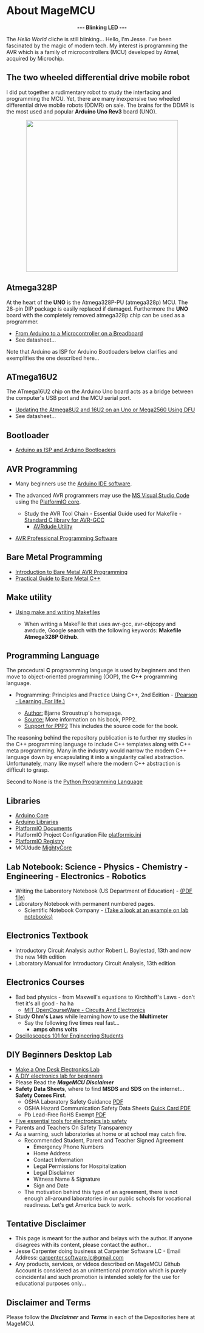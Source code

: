 # About MageMCU

<p align="center">
	<strong>--- Blinking LED ---</strong>
</p>

The *Hello World* cliche is still blinking... Hello, I'm Jesse. I've been fascinated by the magic of modern tech. My interest is programming the AVR which is a family of microcontrollers (MCU) developed by Atmel, acquired by Microchip.

## The two wheeled differential drive mobile robot

I did put together a rudimentary robot to study the interfacing and programming the MCU. Yet, there are many inexpensive two wheeled differential drive mobile robots (DDMR) on sale. The brains for the DDMR is the most used and popular **Arduino Uno Rev3** board (UNO). 

<p align="center">
	<img src="https://user-images.githubusercontent.com/87388066/192183593-076dc5a1-4fb2-4893-b88e-f223ffb8636a.jpg" width="400" />
</p>

## Atmega328P

At the heart of the **UNO** is the Atmega328P-PU (atmega328p) MCU. The 28-pin DIP package is easily replaced if damaged. Furthermore the **UNO** board with the completely removed atmega328p chip can be used as a programmer.

- [From Arduino to a Microcontroller on a Breadboard](https://docs.arduino.cc/built-in-examples/arduino-isp/ArduinoToBreadboard/)
- See datasheet...

Note that Arduino as ISP for Arduino Bootloaders below clarifies and exemplifies the one described here...

## ATmega16U2 

The ATmega16U2 chip on the Arduino Uno board acts as a bridge between the computer's USB port and the MCU serial port. 

- [Updating the Atmega8U2 and 16U2 on an Uno or Mega2560 Using DFU](https://docs.arduino.cc/retired/hacking/software/DFUProgramming8U2/)
- See datasheet...

## Bootloader

- [Arduino as ISP and Arduino Bootloaders](https://docs.arduino.cc/built-in-examples/arduino-isp/ArduinoISP/)


## AVR Programming

- Many beginners use the [Arduino IDE software](https://www.arduino.cc/en/software). 
- The advanced AVR programmers may use the [MS Visual Studio Code](https://code.visualstudio.com/) using the [PlatformIO core](https://platformio.org/). 
	- Study the AVR Tool Chain - Essential Guide used for Makefile - [Standard C library for AVR-GCC](https://www.nongnu.org/avr-libc/user-manual/overview.html)
		- [AVRdude Utility](https://github.com/avrdudes/avrdude)

- [AVR Professional Programming Software](https://www.microchip.com/en-us/tools-resources/develop/microchip-studio)

## Bare Metal Programming

- [Introduction to Bare Metal AVR Programming](https://www.youtube.com/watch?v=meGMw8K0NGk)
- [Practical Guide to Bare Metal C++](https://arobenko.github.io/bare_metal_cpp/)

## Make utility

- [Using make and writing Makefiles](https://www.gnu.org/software/make/manual/make.html)
  
	- When writing a MakeFile that uses avr-gcc, avr-objcopy and avrdude, Google search with the following keywords: **Makefile Atmega328P Github**.

## Programming Language

The procedural **C** prograomming language is used by beginners and then move to object-oriented programming (OOP), the **C++** programming language. 

- Programming: Principles and Practice Using C++, 2nd Edition - [(Pearson - Learning. For life.)](https://www.pearson.com/us/higher-education/program/Stroustrup-Programming-Principles-and-Practice-Using-C-2nd-Edition/PGM270453.html)

	- [Author:](https://www.stroustrup.com/index.html) Bjarne Stroustrup's homepage.
	- [Source:](https://www.stroustrup.com/programming.html) More information on his book, PPP2.
	- [Support for PPP2](https://www.stroustrup.com/programming_support.html) This includes the source code for the book.
 
The reasoning behind the repository publication is to further my studies in the C++ programming language to include C++ templates along with C++ meta programming. Many in the industry would narrow the modern C++ language down by encapsulating it into a singularity called abstraction. Unfortunately, many like myself where the modern C++ abstraction is difficult to grasp.

Second to None is the  [Python Programming Language](https://www.python.org)

## Libraries

- [Arduino Core](https://github.com/arduino/ArduinoCore-avr)
- [Arduino Libraries](https://www.arduino.cc/reference/en/libraries/)
- [PlatformIO Documents](https://docs.platformio.org/en/latest/)
- PlatformIO Project Configuration File [platformio.ini](https://docs.platformio.org/en/latest/projectconf/index.html)
- [PlatformIO Registry](https://registry.platformio.org/)
- MCUdude [MightyCore](https://github.com/MCUdude/MightyCore)

## Lab Notebook: Science - Physics - Chemistry - Engineering - Electronics - Robotics

- Writing the Laboratory Notebook (US Department of Education) - [(PDF file)](https://files.eric.ed.gov/fulltext/ED344734.pdf)
- Laboratory Notebook with permanent numbered pages.
   - Scientific Notebook Company - [(Take a look at an example on lab notebooks)](https://snco.com)

## Electronics Textbook

- Introductory Circuit Analysis author Robert L. Boylestad, 13th and now the new 14th edition
- Laboratory Manual for Introductory Circuit Analysis, 13th edition

## Electronics Courses

- Bad bad physics - from Maxwell's equations to Kirchhoff's Laws - don't fret it's all good - ha ha
	- [MIT OpenCourseWare - Circuits And Electronics](https://ocw.mit.edu/courses/6-002-circuits-and-electronics-spring-2007/)
- Study **Ohm's Laws** while learning how to use the **Multimeter**
	- Say the following five times real fast...
 		- **amps ohms volts**
- [Oscilloscopes 101 for Engineering Students](https://www.youtube.com/playlist?list=PL2XuMA5AwNUznkBE46tcZAF3p5Edxgm-z)

## DIY Beginners Desktop Lab

- [Make a One Desk Electronics Lab](https://www.instructables.com/Make-a-One-Desk-Electronics-Lab-in-a-Small-Place-f/)
- [A DIY electronics lab for beginners](https://thesmarthomejourney.com/2020/10/12/diy-electronics-lab-desk/)
- Please Read the ***MageMCU Disclaimer***
- **Safety Data Sheets**, where to find **MSDS** and **SDS** on the internet... **Safety Comes First**.
	- OSHA Laboratory Safety Guidance [PDF](https://www.osha.gov/sites/default/files/publications/OSHA3404laboratory-safety-guidance.pdf)
	- OSHA Hazard Communication Safety Data Sheets [Quick Card PDF](https://www.osha.gov/sites/default/files/publications/OSHA3493QuickCardSafetyDataSheet.pdf)
	- Pb Lead-Free RoHS Exempt [PDF](https://web.calce.umd.edu/lead-free/SMTAExemptMay8.pdf)
- [Five essential tools for electronics lab safety](https://www.arrow.com/en/research-and-events/articles/five-essential-safety-products-for-every-electronics-lab)
- Parents and Teachers On Safety Transparency
- As a warning, such laboratories at home or at school may catch fire.
	- Recommended Student, Parent and Teacher Signed Agreement
		- Emergency Phone Numbers
		- Home Address
		- Contact Information
		- Legal Permissions for Hospitalization
		- Legal Disclaimer
		- Witness Name & Signature
		- Sign and Date
	- The motivation behind this type of an agreement, there is not enough all-around laboratories in our public schools for vocational readiness. Let's get America back to work.

## Tentative Disclaimer

- This page is meant for the author and belays with the author. If anyone disagrees with its content, please contact the author...
- Jesse Carpenter doing business at Carpenter Software LC - Email Address: carpenter.software.lc@gmail.com
- Any products, services, or videos described on MageMCU Github Account is considered as an unintentional promotion which is purely coincidental and such promotion is intended solely for the use for educational purposes only...

## Disclaimer and Terms

Please follow the ***Disclaimer*** and ***Terms*** in each of the Depositories here at MageMCU.

